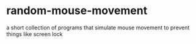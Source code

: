 # random-mouse-movement
a short collection of programs that simulate mouse movement to prevent things like screen lock
